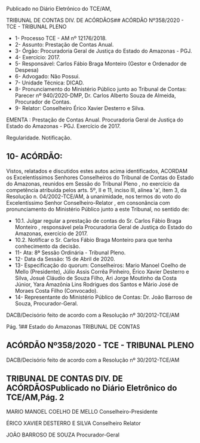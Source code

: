Publicado  no  Diário  Eletrônico do TCE/AM,

TRIBUNAL DE CONTAS DIV. DE ACÓRDÃOS## ACÓRDÃO Nº358/2020 - TCE - TRIBUNAL PLENO

- 1- Processo TCE - AM nº 12176/2018.
- 2- Assunto: Prestação de Contas Anual.
- 3- Órgão: Procuradoria Geral de Justiça do Estado do Amazonas - PGJ.
- 4- Exercício: 2017.
- 5- Responsável: Carlos Fábio Braga Monteiro (Gestor e Ordenador de Despesa)
- 6- Advogado: Não Possui.
- 7- Unidade Técnica: DICAD.
- 8- Pronunciamento  do  Ministério  Público  junto  ao  Tribunal  de  Contas: Parecer  nº 940/2020-DMP, Dr. Carlos Alberto Souza de Almeida, Procurador de Contas.
- 9- Relator: Conselheiro Érico Xavier Desterro e Silva.

EMENTA : Prestação de Contas Anual. Procuradoria Geral  de  Justiça  do  Estado  do  Amazonas  -  PGJ. Exercício de 2017.

Regularidade. Notificação.

## 10-  ACÓRDÃO:

Vistos, relatados e discutidos estes autos acima identificados, ACORDAM os Excelentíssimos Senhores Conselheiros do Tribunal de Contas do Estado do Amazonas, reunidos em Sessão do Tribunal Pleno , no exercício da competência atribuída pelos arts. 5º, II e 11, inciso III, alínea 'a', item 3, da Resolução n. 04/2002-TCE/AM, à unanimidade, nos termos do voto do Excelentíssimo Senhor Conselheiro-Relator , em consonância com pronunciamento do Ministério Público junto a este Tribunal, no sentido de:

- 10.1. Julgar  regular a prestação  de  contas  do Sr. Carlos  Fábio  Braga Monteiro ,  responsável pela Procuradoria Geral de Justiça do Estado do Amazonas, exercício de 2017.
- 10.2. Notificar o Sr. Carlos Fábio Braga Monteiro para que tenha conhecimento da decisão.
- 11-  Ata: 8ª Sessão Ordinária - Tribunal Pleno.
- 12-  Data da Sessão: 15 de Abril de 2020.
- 13-  Especificação do quorum: Conselheiros: Mario Manoel Coelho de Mello (Presidente), Júlio Assis Corrêa Pinheiro, Érico Xavier Desterro e Silva, Josué Cláudio de Souza Filho, Ari Jorge Moutinho da Costa Júnior, Yara Amazônia Lins Rodrigues dos Santos e Mário José de Moraes Costa Filho (Convocado).
- 14-  Representante  do  Ministério  Público  de  Contas: Dr. João  Barroso  de  Souza, Procurador-Geral.

DACB/Decisório feito de acordo com a Resolução nº 30/2012-TCE/AM

Pág. 1## Estado do Amazonas TRIBUNAL DE CONTAS

## ACÓRDÃO Nº358/2020 - TCE - TRIBUNAL PLENO

DACB/Decisório feito de acordo com a Resolução nº 30/2012-TCE/AM

## TRIBUNAL DE CONTAS DIV. DE ACÓRDÃOSPublicado  no  Diário  Eletrônico do TCE/AM,Pág. 2

MARIO MANOEL COELHO DE MELLO Conselheiro-Presidente

ÉRICO XAVIER DESTERRO E SILVA Conselheiro Relator

JOÃO BARROSO DE SOUZA Procurador-Geral